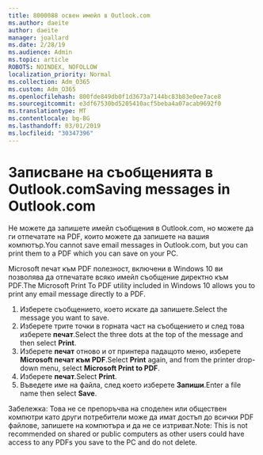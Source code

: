 ```yaml
---
title: 8000088 освен имейл в Outlook.com
ms.author: daeite
author: daeite
manager: joallard
ms.date: 2/28/19
ms.audience: Admin
ms.topic: article
ROBOTS: NOINDEX, NOFOLLOW
localization_priority: Normal
ms.collection: Adm_O365
ms.custom: Adm_O365
ms.openlocfilehash: 800fde849db0f1d3673a7144bc83b83e0ee7ace8
ms.sourcegitcommit: e3df67530bd5205410acf5beba4a07acab9692f0
ms.translationtype: MT
ms.contentlocale: bg-BG
ms.lasthandoff: 03/01/2019
ms.locfileid: "30347396"
---
```

# <a name="saving-messages-in-outlookcom"></a><span data-ttu-id="57728-102">Записване на съобщенията в Outlook.com</span><span class="sxs-lookup"><span data-stu-id="57728-102">Saving messages in Outlook.com</span></span>

<span data-ttu-id="57728-103">Не можете да запишете имейл съобщения в Outlook.com, но можете да ги отпечатате на PDF, които можете да запишете на вашия компютър.</span><span class="sxs-lookup"><span data-stu-id="57728-103">You cannot save email messages in Outlook.com, but you can print them to a PDF which you can save on your PC.</span></span>

<span data-ttu-id="57728-104">Microsoft печат към PDF полезност, включени в Windows 10 ви позволява да отпечатате всяко имейл съобщение директно към PDF.</span><span class="sxs-lookup"><span data-stu-id="57728-104">The Microsoft Print To PDF utility included in Windows 10 allows you to print any email message directly to a PDF.</span></span>

1. <span data-ttu-id="57728-105">Изберете съобщението, което искате да запишете.</span><span class="sxs-lookup"><span data-stu-id="57728-105">Select the message you want to save.</span></span>
2. <span data-ttu-id="57728-106">Изберете трите точки в горната част на съобщението и след това изберете **печат**.</span><span class="sxs-lookup"><span data-stu-id="57728-106">Select the three dots at the top of the message and then select **Print**.</span></span>
3. <span data-ttu-id="57728-107">Изберете **печат** отново и от принтера падащото меню, изберете **Microsoft печат към PDF**.</span><span class="sxs-lookup"><span data-stu-id="57728-107">Select **Print** again, and from the printer drop-down menu, select **Microsoft Print to PDF**.</span></span>
4. <span data-ttu-id="57728-108">Изберете **печат**.</span><span class="sxs-lookup"><span data-stu-id="57728-108">Select **Print**.</span></span>
5. <span data-ttu-id="57728-109">Въведете име на файла, след което изберете **Запиши**.</span><span class="sxs-lookup"><span data-stu-id="57728-109">Enter a file name then select **Save**.</span></span>

<span data-ttu-id="57728-110">Забележка: Това не се препоръчва на споделен или обществен компютри като други потребители може да имат достъп до всички PDF файлове, запишете на компютъра и да не се изтриват.</span><span class="sxs-lookup"><span data-stu-id="57728-110">Note: This is not recommended on shared or public computers as other users could have access to any PDFs you save to the PC and do not delete.</span></span>